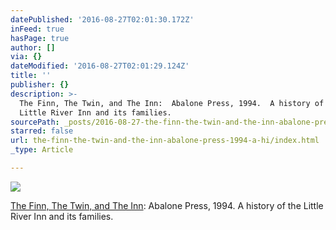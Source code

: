 ```yaml
---
datePublished: '2016-08-27T02:01:30.172Z'
inFeed: true
hasPage: true
author: []
via: {}
dateModified: '2016-08-27T02:01:29.124Z'
title: ''
publisher: {}
description: >-
  The Finn, The Twin, and The Inn:  Abalone Press, 1994.  A history of the
  Little River Inn and its families.
sourcePath: _posts/2016-08-27-the-finn-the-twin-and-the-inn-abalone-press-1994-a-hi.md
starred: false
url: the-finn-the-twin-and-the-inn-abalone-press-1994-a-hi/index.html
_type: Article

---
```

![](https://the-grid-user-content.s3-us-west-2.amazonaws.com/b2adfe6d-d3d4-4124-b933-c8f29f211ca8.jpg)

[The Finn, The Twin, and The Inn][0]: Abalone Press, 1994\. A history of the Little River Inn and its families.

[0]: https://www.amazon.com/Finn-twin-inn-history-families/dp/B0006QO0M2/ref=melmckinney "The Finn, The Twin, and The Inn"